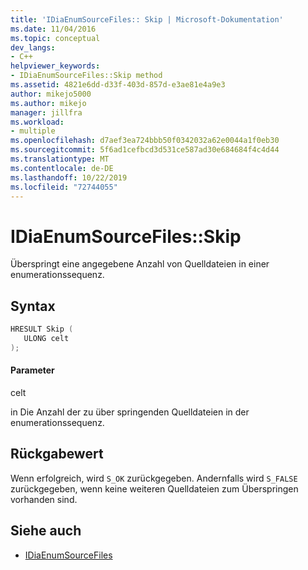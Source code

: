 ```yaml
---
title: 'IDiaEnumSourceFiles:: Skip | Microsoft-Dokumentation'
ms.date: 11/04/2016
ms.topic: conceptual
dev_langs:
- C++
helpviewer_keywords:
- IDiaEnumSourceFiles::Skip method
ms.assetid: 4821e6dd-d33f-403d-857d-e3ae81e4a9e3
author: mikejo5000
ms.author: mikejo
manager: jillfra
ms.workload:
- multiple
ms.openlocfilehash: d7aef3ea724bbb50f0342032a62e0044a1f0eb30
ms.sourcegitcommit: 5f6ad1cefbcd3d531ce587ad30e684684f4c4d44
ms.translationtype: MT
ms.contentlocale: de-DE
ms.lasthandoff: 10/22/2019
ms.locfileid: "72744055"
---
```

# <a name="idiaenumsourcefilesskip"></a>IDiaEnumSourceFiles::Skip
Überspringt eine angegebene Anzahl von Quelldateien in einer enumerationssequenz.

## <a name="syntax"></a>Syntax

```C++
HRESULT Skip ( 
   ULONG celt
);
```

#### <a name="parameters"></a>Parameter
 celt

in Die Anzahl der zu über springenden Quelldateien in der enumerationssequenz.

## <a name="return-value"></a>Rückgabewert
 Wenn erfolgreich, wird `S_OK` zurückgegeben. Andernfalls wird `S_FALSE` zurückgegeben, wenn keine weiteren Quelldateien zum Überspringen vorhanden sind.

## <a name="see-also"></a>Siehe auch
- [IDiaEnumSourceFiles](../../debugger/debug-interface-access/idiaenumsourcefiles.md)
